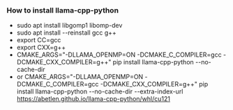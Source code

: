 ### How to install llama-cpp-python

- sudo apt install libgomp1 libomp-dev
- sudo apt install --reinstall gcc g++
- export CC=gcc
- export CXX=g++
- CMAKE_ARGS="-DLLAMA_OPENMP=ON -DCMAKE_C_COMPILER=gcc -DCMAKE_CXX_COMPILER=g++" pip install llama-cpp-python --no-cache-dir
- or CMAKE_ARGS="-DLLAMA_OPENMP=ON -DCMAKE_C_COMPILER=gcc -DCMAKE_CXX_COMPILER=g++" pip install llama-cpp-python --no-cache-dir --extra-index-url https://abetlen.github.io/llama-cpp-python/whl/cu121